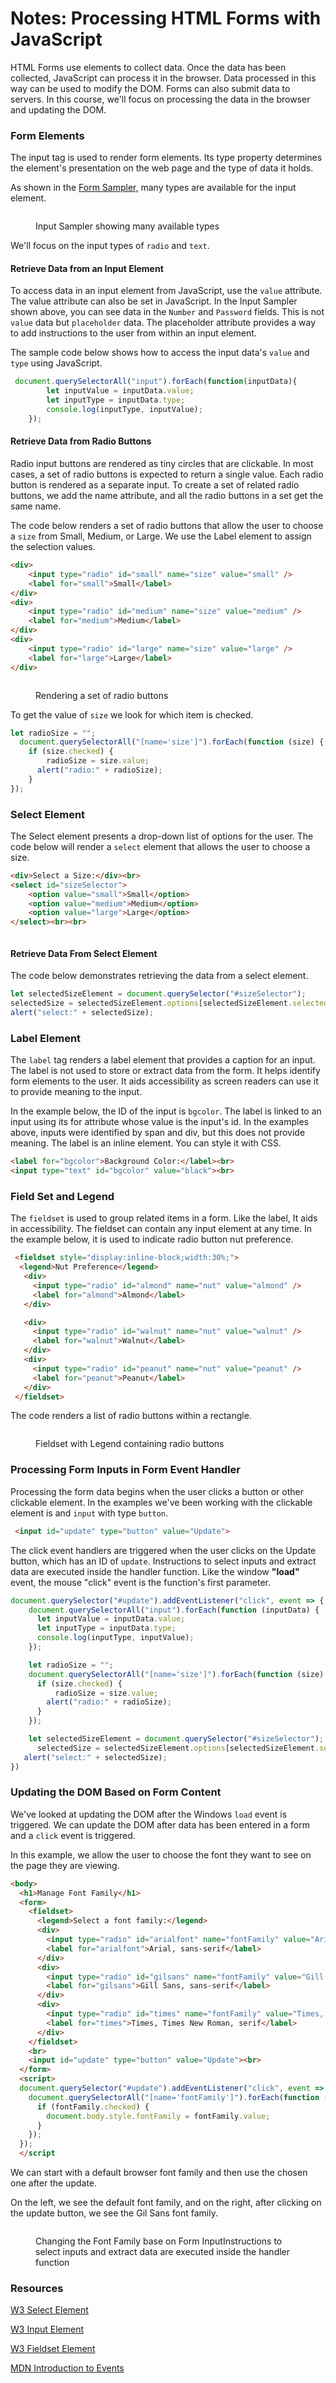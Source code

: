 # Notes: Processing HTML Forms with JavaScript

HTML Forms use elements to collect data. Once the data has been collected, JavaScript can process it in the browser.  Data processed in this way can be used to modify the DOM.  Forms can also submit data to servers.  In this course, we'll focus on processing the data in the browser and updating the DOM.

### Form Elements

The input tag is used to render form elements. Its type property determines the element's presentation on the web page and the type of data it holds.

As shown in the [Form Sampler,](https://replit.com/@RebeccaPeltz/form-sampler) many types are available for the input element.

<figure><img src="../.gitbook/assets/image (50).png" alt=""><figcaption><p>Input Sampler showing many available types</p></figcaption></figure>

We'll focus on the input types of `radio` and `text`.

#### Retrieve Data from an Input Element

To access data in an input element from JavaScript, use the `value` attribute.  The value attribute can also be set in JavaScript.  In the Input Sampler shown above, you can see data in the  `Number` and `Password` fields.  This is not `value` data but `placeholder` data.  The placeholder attribute provides a way to add instructions to the user from within an input element.

The sample code below shows how to access the input data's `value` and `type` using JavaScript.

```javascript
 document.querySelectorAll("input").forEach(function(inputData){
        let inputValue = inputData.value;
        let inputType = inputData.type;
        console.log(inputType, inputValue);
    });
```

#### Retrieve Data from Radio Buttons

Radio input buttons are rendered as tiny circles that are clickable.  In most cases, a set of radio buttons is expected to return a single value.  Each radio button is rendered as a separate input.  To create a set of related radio buttons, we add the name attribute, and all the radio buttons in a set get the same name.

The code below renders a set of radio buttons that allow the user to choose a `size` from Small, Medium, or Large.  We use the Label element to assign the selection values. &#x20;

```html
<div>
    <input type="radio" id="small" name="size" value="small" />
    <label for="small">Small</label>
</div>
<div>
    <input type="radio" id="medium" name="size" value="medium" />
    <label for="medium">Medium</label>
</div>
<div>
    <input type="radio" id="large" name="size" value="large" />
    <label for="large">Large</label>
</div>
```



<figure><img src="../.gitbook/assets/image (52).png" alt=""><figcaption><p>Rendering a set of radio buttons</p></figcaption></figure>

To get the value of `size` we look for which item is checked.

```javascript
let radioSize = "";
  document.querySelectorAll("[name='size']").forEach(function (size) {
    if (size.checked) {
        radioSize = size.value;
      alert("radio:" + radioSize);
    }
});
```

### Select Element

The Select element presents a drop-down list of options for the user.  The code below will render a `select` element that allows the user to choose a size.

```html
<div>Select a Size:</div><br>
<select id="sizeSelector">
    <option value="small">Small</option>
    <option value="medium">Medium</option>
    <option value="large">Large</option>
</select><br><br>
```



<figure><img src="../.gitbook/assets/image (55).png" alt=""><figcaption></figcaption></figure>

#### Retrieve Data From Select Element

The code below demonstrates retrieving the data from a select element.

```javascript
let selectedSizeElement = document.querySelector("#sizeSelector");
selectedSize = selectedSizeElement.options[selectedSizeElement.selectedIndex].text;
alert("select:" + selectedSize);
```

### Label Element

The `label` tag renders a label element that provides a caption for an input.  The label is not used to store or extract data from the form.  It helps identify form elements to the user.  It aids accessibility as screen readers can use it to provide meaning to the input.

In the example below, the ID of the input is `bgcolor`.  The label is linked to an input using its for attribute whose value is the input's id.  In the examples above, inputs were identified by span and div, but this does not provide meaning.  The label is an inline element.  You can style it with CSS.

```html
<label for="bgcolor">Background Color:</label><br>
<input type="text" id="bgcolor" value="black"><br>
```

### Field Set and Legend

The `fieldset` is used to group related items in a form.  Like the label, It aids in accessibility. The fieldset can contain any input element at any time.  In the example below, it is used to indicate radio button nut preference.

```html
 <fieldset style="display:inline-block;width:30%;">
  <legend>Nut Preference</legend>
   <div>
     <input type="radio" id="almond" name="nut" value="almond" />
     <label for="almond">Almond</label>
   </div>

   <div>
     <input type="radio" id="walnut" name="nut" value="walnut" />
     <label for="walnut">Walnut</label>
   </div>
   <div>
     <input type="radio" id="peanut" name="nut" value="peanut" />
     <label for="peanut">Peanut</label>
   </div>
 </fieldset>
```

The code renders a list of radio buttons within a rectangle.&#x20;

<figure><img src="../.gitbook/assets/image (1) (1) (1) (1) (1) (1).png" alt=""><figcaption><p>Fieldset with Legend containing radio buttons</p></figcaption></figure>

### Processing Form Inputs in Form Event Handler

Processing the form data begins when the user clicks a button or other clickable element.  In the examples we've been working with the clickable element is and `input` with type `button`.

```html
 <input id="update" type="button" value="Update">
```

The click event handlers are triggered when the user clicks on the Update button, which has an ID of `update`.  Instructions to select inputs and extract data are executed inside the handler function.  Like the window **"load"** event, the mouse "click" event is the function's first parameter.

```javascript
document.querySelector("#update").addEventListener("click", event => {
    document.querySelectorAll("input").forEach(function (inputData) {
      let inputValue = inputData.value;
      let inputType = inputData.type;
      console.log(inputType, inputValue);
    });

    let radioSize = "";
    document.querySelectorAll("[name='size']").forEach(function (size) {
      if (size.checked) {
          radioSize = size.value;
        alert("radio:" + radioSize);
      }
    });

    let selectedSizeElement = document.querySelector("#sizeSelector");
      selectedSize = selectedSizeElement.options[selectedSizeElement.selectedIndex].text;
   alert("select:" + selectedSize);
})
```

### Updating the DOM Based on Form Content

We've looked at updating the DOM after the Windows `load` event is triggered.  We can update the DOM after data has been entered in a form and a `click` event is triggered.

In this example, we allow the user to choose the font they want to see on the page they are viewing.

```html
<body>
  <h1>Manage Font Family</h1>
  <form>
    <fieldset>
      <legend>Select a font family:</legend>
      <div>
        <input type="radio" id="arialfont" name="fontFamily" value="Arial, sans-serif" checked />
        <label for="arialfont">Arial, sans-serif</label>
      </div>
      <div>
        <input type="radio" id="gilsans" name="fontFamily" value="Gill Sans, sans-serif" />
        <label for="gilsans">Gill Sans, sans-serif</label>
      </div>
      <div>
        <input type="radio" id="times" name="fontFamily" value="Times, Times New Roman, serif" />
        <label for="times">Times, Times New Roman, serif</label>
      </div>
    </fieldset>
    <br>
    <input id="update" type="button" value="Update"><br>
  </form>
  <script>
  document.querySelector("#update").addEventListener("click", event => {
    document.querySelectorAll("[name='fontFamily']").forEach(function (fontFamily) {
      if (fontFamily.checked) {
        document.body.style.fontFamily = fontFamily.value;
      }
    });
  });
  </script
```

We can start with a default browser font family and then use the chosen one after the update.

On the left, we see the default font family, and on the right, after clicking on the update button, we see the Gil Sans font family.

<figure><img src="../.gitbook/assets/image (1) (1) (1) (1) (1).png" alt=""><figcaption><p>Changing the Font Family base on Form InputInstructions to select inputs and extract data are executed inside the handler function</p></figcaption></figure>

### Resources

[W3 Select Element](https://www.w3schools.com/tags/tag\_select.asp)

[W3 Input Element](https://www.w3schools.com/tags/tag\_input.asp)

[W3 Fieldset Element](https://www.w3schools.com/tags/tag\_fieldset.asp)

[MDN Introduction to Events](https://developer.mozilla.org/en-US/docs/Learn/JavaScript/Building\_blocks/Events)




